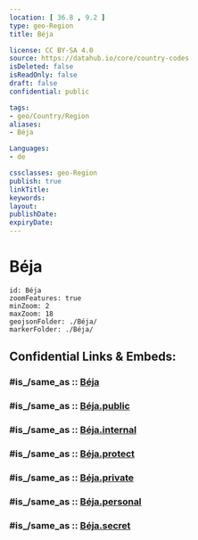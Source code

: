 ```yaml
---
location: [ 36.8 , 9.2 ] 
type: geo-Region
title: Béja

license: CC BY-SA 4.0
source: https://datahub.io/core/country-codes
isDeleted: false
isReadOnly: false
draft: false
confidential: public

tags:
- geo/Country/Region
aliases:
- Béja

Languages:
- de

cssclasses: geo-Region
publish: true
linkTitle: 
keywords: 
layout: 
publishDate: 
expiryDate: 
---
```


# Béja

```leaflet
id: Béja
zoomFeatures: true 
minZoom: 2 
maxZoom: 18
geojsonFolder: ./Béja/
markerFolder: ./Béja/
```


## Confidential Links & Embeds: 

### #is_/same_as :: [Béja](/_Standards/Earth/Continent/Africa/Africa~North/Tunisia/governorates~Tunisia/Béja.md) 

### #is_/same_as :: [Béja.public](/_public/Earth/Continent/Africa/Africa~North/Tunisia/governorates~Tunisia/Béja.public.md) 

### #is_/same_as :: [Béja.internal](/_internal/Earth/Continent/Africa/Africa~North/Tunisia/governorates~Tunisia/Béja.internal.md) 

### #is_/same_as :: [Béja.protect](/_protect/Earth/Continent/Africa/Africa~North/Tunisia/governorates~Tunisia/Béja.protect.md) 

### #is_/same_as :: [Béja.private](/_private/Earth/Continent/Africa/Africa~North/Tunisia/governorates~Tunisia/Béja.private.md) 

### #is_/same_as :: [Béja.personal](/_personal/Earth/Continent/Africa/Africa~North/Tunisia/governorates~Tunisia/Béja.personal.md) 

### #is_/same_as :: [Béja.secret](/_secret/Earth/Continent/Africa/Africa~North/Tunisia/governorates~Tunisia/Béja.secret.md)

